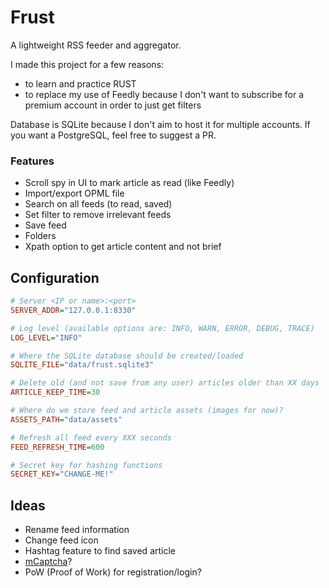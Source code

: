 # Frust

A lightweight RSS feeder and aggregator.

I made this project for a few reasons:

* to learn and practice RUST
* to replace my use of Feedly because I don't want to subscribe for a premium account in order to just get filters

Database is SQLite because I don't aim to host it for multiple accounts. If you want a PostgreSQL, feel free to suggest a PR.

### Features

* Scroll spy in UI to mark article as read (like Feedly)
* Import/export OPML file
* Search on all feeds (to read, saved)
* Set filter to remove irrelevant feeds
* Save feed
* Folders
* Xpath option to get article content and not brief

## Configuration

```ini
# Server <IP or name>:<port>
SERVER_ADDR="127.0.0.1:8330"

# Log level (available options are: INFO, WARN, ERROR, DEBUG, TRACE)
LOG_LEVEL="INFO"

# Where the SQLite database should be created/loaded
SQLITE_FILE="data/frust.sqlite3"

# Delete old (and not save from any user) articles older than XX days
ARTICLE_KEEP_TIME=30

# Where do we store feed and article assets (images for now)?
ASSETS_PATH="data/assets"

# Refresh all feed every XXX seconds
FEED_REFRESH_TIME=600

# Secret key for hashing functions
SECRET_KEY="CHANGE-ME!"
```

## Ideas

* Rename feed information
* Change feed icon
* Hashtag feature to find saved article
* [mCaptcha](https://github.com/mCaptcha/mCaptcha/)?
* PoW (Proof of Work) for registration/login?

